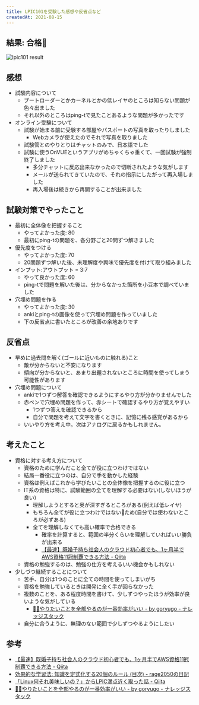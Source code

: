 ```yaml
---
title: LPIC101を受験した感想や反省点など
createdAt: 2021-08-15
---
```


## 結果: 合格🎉

![lpic101 result](https://i.gyazo.com/e9e2f3232502748156f15f606355009f.png)

## 感想

- 試験内容について
  - ブートローダーとかカーネルとかの低レイヤのところは知らない問題が色々出ました
  - それ以外のところはping-tで見たことあるような問題が多かったです
- オンライン受験について
  - 試験が始まる前に受験する部屋やパスポートの写真を取ったりしました
    - Webカメラが使えたのでそれで写真を取りました
  - 試験管とのやりとりはチャットのみで、日本語でした
  - 試験に使うOnVUEというアプリがめちゃくちゃ重くて、一回試験が強制終了しました
    - 多分チャットに反応出来なかったので切断されたような気がします
    - メールが送られてきていたので、それの指示にしたがって再入場しました
    - 再入場後は続きから再開することが出来ました

## 試験対策でやったこと

- 最初に全体像を把握すること
  - やってよかった度: 80
  - 最初にping-tの問題を、各分野ごと20問ずつ解きました
- 優先度をつける
  - やってよかった度: 70
  - 20問題ずつ解いた後、未理解度や興味で優先度を付けて取り組みました
- インプット:アウトプット = 3:7
  - やって良かった度: 60
  - ping-tで問題を解いた後は、分からなかった箇所を小豆本で調べていました
- 穴埋め問題を作る
  - やってよかった度: 30
  - ankiとping-tの画像を使って穴埋め問題を作っていました
  - 下の反省点に書いたところが改善の余地ありです

## 反省点

- 早めに過去問を解く(ゴールに近いものに触れる)こと
  - 敵が分からないと不安になります
  - 傾向が分からないと、あまり出題されないところに時間を使ってしまう可能性があります
- 穴埋め問題について
  - ankiで1つずつ解答を確認できるようにするやり方が分かりませんでした
  - 赤ペンで穴埋め問題を作って、赤シートで確認するやり方が覚えやすい
    - 1つずつ答えを確認できるから
    - 自分で問題を考えて文字を書くときに、記憶に残る感覚があるから
  - いいやり方を考え中。次はアナログに戻るかもしれません。

## 考えたこと

- 資格に対する考え方について
  - 資格のために学んだこと全てが役に立つわけではない
  - 結局一番役に立つのは、自分で手を動かした経験
  - 資格は例えばこれから学びたいことの全体像を把握するのに役に立つ
  - IT系の資格は特に、試験範囲の全てを理解する必要はない(しないほうが良い)
    - 理解しようとすると奥が深すぎるところがある(例えば低レイヤ)
    - もちろん全てが役に立つわけではないため(自分では使わないところが必ずある)
    - 全てを理解しなくても高い確率で合格できる
      - 確率を計算すると、範囲の半分くらいを理解していればいい勝負が出来る
      - [【最速】既婚子持ち社会人のクラウド初心者でも、1ヶ月半でAWS資格11冠制覇できる方法 - Qiita](https://qiita.com/mrpepper/items/64039b828c82e12ad35f#%E8%A9%A6%E9%A8%93%E3%81%AE%E5%8F%97%E3%81%8B%E3%82%8A%E6%96%B9)
  - 資格の勉強するのは、勉強の仕方を考えるいい機会かもしれない
- 少しづつ継続することについて
  - 苦手、自分は1つのことに全ての時間を使ってしまいがち
  - 資格を勉強しているときは開発に全く手が回らなかった
  - 複数のことを、ある程度時間を書けて、少しずつやったほうが効率が良いような気がしている
    - [🧘‍♂️やりたいことを全部やるのが一番効率がいい - by goryugo - ナレッジスタック](https://knowledgestuck.substack.com/p/9a5)
  - 自分に合うように、無理のない範囲で少しずつやるようにしたい

## 参考

- [【最速】既婚子持ち社会人のクラウド初心者でも、1ヶ月半でAWS資格11冠制覇できる方法 - Qiita](https://qiita.com/mrpepper/items/64039b828c82e12ad35f#%E8%A9%A6%E9%A8%93%E3%81%AE%E5%8F%97%E3%81%8B%E3%82%8A%E6%96%B9)
- [効果的な学習法: 知識を定式化する20個のルール (目次) - rage2050の日記](https://rage2050.hatenablog.com/entry/20110502/p1)
- [「Linux何それ美味しいの？」からLPIC満点近く取った話 - Qiita](https://qiita.com/yusuke_blog1026/items/0950a5a97bc3596af269#%E5%AD%A6%E7%BF%92%E4%B8%AD%E7%9B%A42%E9%80%B1%E9%96%933%E9%80%B1%E9%96%93)
- [🧘‍♂️やりたいことを全部やるのが一番効率がいい - by goryugo - ナレッジスタック](https://knowledgestuck.substack.com/p/9a5)
